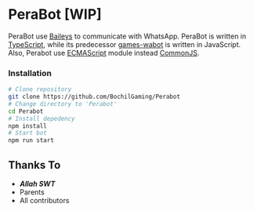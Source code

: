 # **PeraBot** [WIP]

PeraBot use [Baileys](https://github.com/WhiskeySockets/Baileys) to communicate with WhatsApp. PeraBot is written in [TypeScript](https://www.typescriptlang.org/), while its predecessor [games-wabot](https://github.com/BochilGaming/games-wabot) is written in JavaScript. Also, Perabot use [ECMAScript](https://nodejs.org/api/esm.html) module instead [CommonJS](https://nodejs.org/api/modules.html).

### Installation
```bash
# Clone repository 
git clone https://github.com/BochilGaming/Perabot
# Change directory to 'Perabot'
cd Perabot
# Install depedency
npm install
# Start bot
npm run start
```

## Thanks To
- ***Allah SWT***
- Parents
- All contributors

